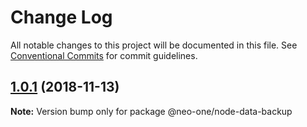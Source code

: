 # Change Log

All notable changes to this project will be documented in this file.
See [Conventional Commits](https://conventionalcommits.org) for commit guidelines.

## [1.0.1](https://github.com/neo-one-suite/neo-one/compare/@neo-one/node-data-backup@1.0.0...@neo-one/node-data-backup@1.0.1) (2018-11-13)

**Note:** Version bump only for package @neo-one/node-data-backup
